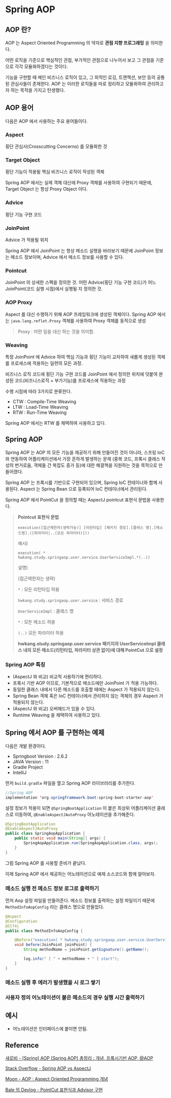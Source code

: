 # Spring AOP

## AOP 란?

AOP 는 Aspect Oriented Programming 의 약자로 **관점 지향 프로그래밍** 을 의미한다.

어떤 로직을 기준으로 핵심적인 관점, 부가적인 관점으로 나누어서 보고 그 관점을 기준으로 각각 모듈화하겠다는 것이다.

기능을 구현할 때 메인 비즈니스 로직이 있고, 그 외적인 로깅, 트랜잭션, 보안 등의 공통된 관심사들이 존재한다. 
AOP 는 이러한 로직들을 따로 정리하고 모듈화하여 관리하고자 하는 목적을 가지고 탄생했다.


## AOP 용어

다음은 AOP 에서 사용하는 주요 용어들이다.

### Aspect

횡단 관심사(Crosscutting Concerns) 를 모듈화한 것


### Target Object

횡단 기능이 적용될 핵심 비즈니스 로직이 작성된 객체

Spring AOP 에서는 실제 객체 대신에 Proxy 객체를 사용하여 구현되기 때문에, Target Object 는 항상 Proxy Object 이다.


### Advice

횡단 기능 구현 코드


### JoinPoint

Advice 가 적용될 위치

Spring AOP 에서 JoinPoint 는 항상 메소드 실행을 바라보기 때문에 JoinPoint 정보는 메소드 정보이며, 
Advice 에서 메소드 정보를 사용할 수 있다.

### Pointcut

JoinPoint 의 상세한 스펙을 정의한 것. 
어떤 Advice(횡단 기능 구현 코드)가 어느 JoinPoint(코드 실행 시점)에서 실행될 지 정의한 것.


### AOP Proxy

Aspect 를 대신 수행하기 위해 AOP 프레임워크에 생성된 객체이다. 
Spring AOP 에서는 ```java.lang.reflet.Proxy``` 객체를 사용하여 Proxy 객체를 동적으로 생성

> Proxy : 어떤 일을 대신 하는 것을 의미함.


### Weaving

특정 JoinPoint 에 Advice 하여 핵심 기능과 횡단 기능이 교차하여 새롭게 생성된 객체를 프로세스에 적용하는 일련의 모든 과정.

비즈니스 로직 코드에 횡단 기능 구현 코드를 JoinPoint 에서 정의한 위치에 덧붙여 완성된 코드(비즈니스로직 + 부가기능)를 프로세스에 적용하는 과정

수행 시점에 따라 3가지로 분류한다.

- CTW : Compile-Time Weaving
- LTW : Load-Time Weaving
- RTW : Run-Time Weaving

Spring AOP 에서는 RTW 를 채택하여 사용하고 있다.


## Spring AOP

Spring AOP 는 AOP 의 모든 기능을 제공하기 위해 만들어진 것이 아니라, 스프링 IoC 와 연동하여 어플리케이션에서 가장 흔하게 발생하는 문제
(중복 코드, 프록시 클래스 작성의 번거로움, 객체들 간 복잡도 증가 등)에 대한 해결책을 지원하는 것을 목적으로 만들어졌다.

Spring AOP 는 프록시를 기반으로 구현되어 있으며, Spring IoC 컨테이너와 함께 사용된다. 
Aspect 는 Spring Bean 으로 등록되어 IoC 컨테이너에서 관리된다.

Spring AOP 에서 PointCut 을 정의할 때는 AspectJ pointcut 표현식 문법을 사용한다.

> **Pointcut 표현식 문법**
> 
> ```execution([접근제한자(생략가능)] [리턴타입] [패키지 경로].[클래스 명].[메소드명].([파라미터|..(모든 파라미터)]))```
> 
> 예시)
> 
> ```execution( * hwkang.study.springaop.user.service.UserServiceImpl.*(..))```
> 
> 설명)
> 
> (접근제한자는 생략)
> 
> ```*``` : 모든 리턴타입 허용
> 
> ```hwkang.study.springaop.user.service``` : 서비스 경로
> 
> ```UserServiceImpl``` : 클래스 명
> 
> ```*``` : 모든 메소드 허용
> 
> ```(..)``` 모든 파라미터 허용
> 
> **hwkang.study.springaop.user.service 패키지의 UserServiceImpl 클래스 내의 모든 메소드(리턴타입, 파라미터 상관 없이)에 대해 PointCut 으로 설정**

### Spring AOP 특징
- (AspectJ 와 비교) 비교적 사용하기에 편리하다.
- 프록시 기반 AOP 이므로, 기본적으로 메소드에만 JoinPoint 가 적용 가능하다.
- 동일한 클래스 내에서 다른 메소드를 호출할 때에는 Aspect 가 적용되지 않는다.
- Spring Bean 객체 혹은 IoC 컨테이너에서 관리하지 않는 객체의 경우 Aspect 가 적용되지 않는다.
- (AspectJ 와 비교) 오버헤드가 있을 수 있다.
- Runtime Weaving 을 채택하여 사용하고 있다.


## Spring 에서 AOP 를 구현하는 예제

다음은 개발 환경이다.

- Springboot Version : 2.6.2
- JAVA Version : 11
- Gradle Project
- IntelliJ

먼저 ```build.gradle``` 파일을 열고 Spring AOP 라이브러리를 추가한다.

```java
//Spring AOP
implementation 'org.springframework.boot:spring-boot-starter-aop'
```

설정 정보가 적용이 되면 ```@SpringBootApplication``` 이 붙은 최상위 어플리케이션 클래스로 이동하여,
```@EnableAspectJAutoProxy``` 어노테이션을 추가해준다.

```java
@SpringBootApplication
@EnableAspectJAutoProxy
public class SpringAopApplication {
    public static void main(String[] args) {
        SpringAopApplication.run(SpringAopApplication.class, args);
    }
}
```

그럼 Spring AOP 를 사용할 준비가 끝났다.

이제 Spring AOP 에서 제공하는 어노테이션으로 예제 소스코드와 함께 알아보자.

### 메소드 실행 전 메소드 정보 로그로 출력하기

먼저 Aop 설정 파일을 만들어준다.
메소드 정보를 출력하는 설정 파일이기 때문에 ```MethodInfoAopConfig``` 라는 클래스 명으로 만들었다.

```java
@Aspect
@Configuration
@Slf4j
public class MethodInfoAopConfig {

    @Before("execution( * hwkang.study.springaop.user.service.UserServiceImpl.*(..))")
    void before(JoinPoint joinPoint) {
        String methodName = joinPoint.getSignature().getName();

        log.info(" [ " + methodName + " ] start");
    }
}
```


### 메소드 실행 후 에러가 발생했을 시 로그 쌓기 




### 사용자 정의 어노테이션이 붙은 메소드의 경우 실행 시간 출력하기



## 예시

* 어노테이션은 인터페이스에 붙이면 안됨.



## Reference

[새로비 - [Spring] AOP (Spring AOP) 총정리 : 개념, 프록시기반 AOP, @AOP](https://engkimbs.tistory.com/746)

[Stack Overflow - Spring AOP vs AspectJ](https://stackoverflow.com/questions/1606559/spring-aop-vs-aspectj/35928254#35928254)

[Moon - AOP : Aspect Oriented Programming 개념](https://gmoon92.github.io/spring/aop/2019/01/15/aspect-oriented-programming-concept.html)

[Bale 의 Devlog - PointCut 표현식과 Advisor 구현](https://woongsin94.tistory.com/325)